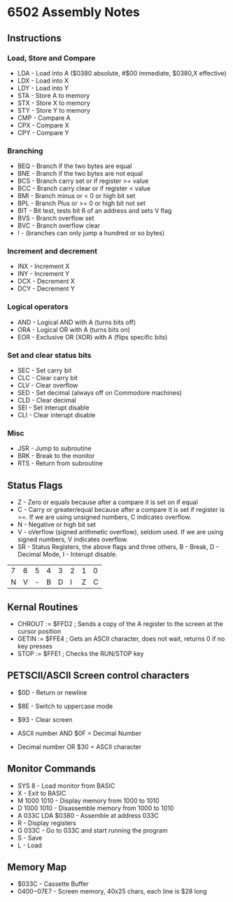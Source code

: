 # 6502 Assembly Notes

## Instructions

### Load, Store and Compare

- LDA - Load into A ($0380 absolute, #$00 immediate, $0380,X effective)
- LDX - Load into X
- LDY - Load into Y
- STA - Store A to memory
- STX - Store X to memory
- STY - Store Y to memory
- CMP - Compare A
- CPX - Compare X
- CPY - Compare Y

### Branching

- BEQ - Branch if the two bytes are equal
- BNE - Branch if the two bytes are not equal
- BCS - Branch carry set or if register >= value
- BCC - Branch carry clear or if register < value
- BMI - Branch minus or < 0 or high bit set
- BPL - Branch Plus or >= 0 or high bit not set
- BIT - Bit test, tests bit 6 of an address and sets V flag
- BVS - Branch overflow set
- BVC - Branch overflow clear
- ! - (branches can only jump a hundred or so bytes)

### Increment and decrement

- INX - Increment X
- INY - Increment Y
- DCX - Decrement X
- DCY - Decrement Y

### Logical operators

- AND - Logical AND with A (turns bits off)
- ORA - Logical OR with A (turns bits on)
- EOR - Exclusive OR (XOR) with A (flips specific bits)

### Set and clear status bits

- SEC - Set carry bit
- CLC - Clear carry bit
- CLV - Clear overflow
- SED - Set decimal (always off on Commodore machines)
- CLD - Clear decimal
- SEI - Set interupt disable
- CLI - Clear interupt disable

### Misc

- JSR - Jump to subroutine
- BRK - Break to the monitor
- RTS - Return from subroutine

## Status Flags

- Z - Zero or equals because after a compare it is set on if equal
- C - Carry or greater/equal because after a compare it is set if register is >=. If we are using unsigned numbers, C indicates overflow.
- N - Negative or high bit set
- V - oVerflow (signed arithmetic overflow), seldom used. If we are using signed numbers, V indicates overflow.
- SR - Status Registers, the above flags and three others, B - Break, D - Decimal Mode, I - Interupt disable.

|   |   |   |   |   |   |   |   |
|---|---|---|---|---|---|---|---|
| 7 | 6 | 5 | 4 | 3 | 2 | 1 | 0 |
| N | V | - | B | D | I | Z | C |

## Kernal Routines

- CHROUT := $FFD2   ; Sends a copy of the A register to the screen at the cursor position
- GETIN  := $FFE4   ; Gets an ASCII character, does not wait, returns 0 if no key presses
- STOP   := $FFE1   ; Checks the RUN/STOP key

## PETSCII/ASCII Screen control characters

- $0D - Return or newline
- $8E - Switch to uppercase mode
- $93 - Clear screen

- ASCII number AND $0F = Decimal Number
- Decimal number OR $30 = ASCII character

## Monitor Commands

- SYS 8 - Load monitor from BASIC
- X - Exit to BASIC
- M 1000 1010 - Display memory from 1000 to 1010
- D 1000 1010 - Disassemble memory from 1000 to 1010
- A 033C LDA $0380 - Assemble at address 033C
- R - Display registers
- G 033C - Go to 033C and start running the program
- S - Save
- L - Load

## Memory Map

- $033C - Cassette Buffer
- $0400-$07E7 - Screen memory, 40x25 chars, each line is $28 long
